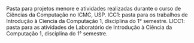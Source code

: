 Pasta para projetos menore e atividades realizadas durante o curso de Ciências da Computação no ICMC, USP.
ICC1: pasta para os trabalhos de Introdução à Ciencia da Computação 1, disciplina do 1° semestre.
LICC1: pasta para as atividades de Laboratório de Introdução à Ciência da Computação 1, disciplina do 1° semestre.